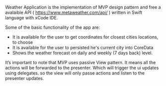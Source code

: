 Weather Application is the implementation of MVP design pattern and free a avalaible API ( https://www.metaweather.com/api/ ) written in Swift language with xCode IDE. 

Some of the basic functionality of the app are: 
 -   It is available for the user to get coordinates for closest cities locations, to choose
-  It is available for the user to persisted he's current city into CoreData
- Shows the weather forecast on daily and weekly (7 days back) level. 

It’s important to note that MVP uses passive View pattern. It means all the actions will be forwarded to the presenter. Which will trigger the ui updates using delegates. so the view will only passe actions and listen to the presenter updates.
